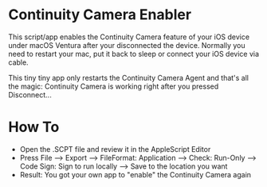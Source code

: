 # Continuity Camera Enabler
This script/app enables the Continuity Camera feature of your iOS device under macOS Ventura after your disconnected the device.
Normally you need to restart your mac, put it back to sleep or connect your iOS device via cable.

This tiny tiny app only restarts the Continuity Camera Agent and that's all the magic: Continuity Camera is working right after you pressed Disconnect...

# How To
- Open the .SCPT file and review it in the AppleScript Editor
- Press File --> Export --> FileFormat: Application --> Check: Run-Only --> Code Sign: Sign to run locally --> Save to the location you want
- Result: You got your own app to "enable" the Continuity Camera again
